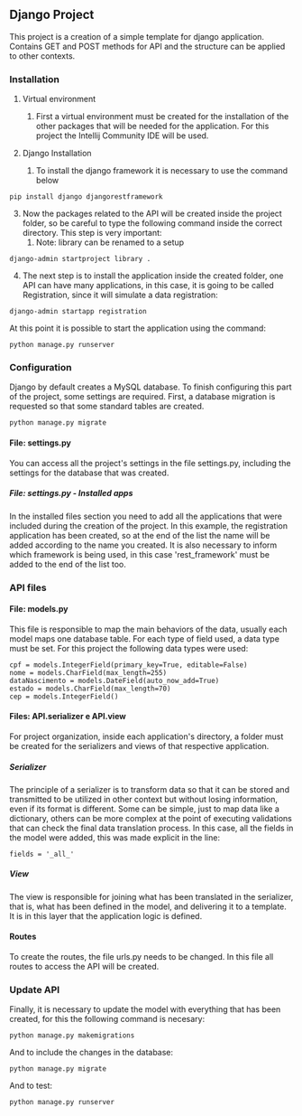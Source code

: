 ## Django Project 

This project is a creation of a simple template for django application. Contains GET and POST methods for API and the structure can be applied to other contexts.

### Installation

1. Virtual environment
   1. First a virtual environment must be created for the installation of the other packages that will be needed for the application. For this project the Intellij Community IDE will be used. 

2. Django Installation 
   1. To install the django framework it is necessary to use the command below
```
pip install django djangorestframework
```

3. Now the packages related to the API will be created inside the project folder, so be careful to type the following command inside the correct directory. This step is very important: 
   1. Note: library can be renamed to a setup
```
django-admin startproject library .
```

4. The next step is to install the application inside the created folder, one API can have many applications, in this case, it is going to be called Registration, since it will simulate a data registration: 
```
django-admin startapp registration
```

At this point it is possible to start the application using the command: 
```
python manage.py runserver
```

### Configuration

Django by default creates a MySQL database. To finish configuring this part of the project, some settings are required. First, a database migration is requested so that some standard tables are created.
```
python manage.py migrate 
```

#### File: settings.py

You can access all the project's settings in the file settings.py, including the settings for the database that was created.

##### File: settings.py - Installed apps

In the installed files section you need to add all the applications that were included during the creation of the project. In this example, the registration application has been created, so at the end of the list the name will be added according to the name you created. It is also necessary to inform which framework is being used, in this case 'rest_framework' must be added to the end of the list too.

### API files 

#### File: models.py 

This file is responsible to map the main behaviors of the data, usually each model maps one database table. For each type of field used, a data type must be set. For this project the following data types were used:
```
cpf = models.IntegerField(primary_key=True, editable=False)
nome = models.CharField(max_length=255)
dataNascimento = models.DateField(auto_now_add=True)
estado = models.CharField(max_length=70)
cep = models.IntegerField()
```

#### Files: API.serializer e API.view  

For project organization, inside each application's directory, a folder must be created for the serializers and views of that respective application. 

##### Serializer 

The principle of a serializer is to transform data so that it can be stored and transmitted to be utilized in other context but without losing information, even if its format is different. Some can be simple, just to map data like a dictionary, others can be more complex at the point of executing validations that can check the final data translation process. In this case, all the fields in the model were added, this was made explicit in the line: 
```
fields = '_all_' 
```

##### View

The view is responsible for joining what has been translated in the serializer, that is, what has been defined in the model, and delivering it to a template. It is in this layer that the application logic is defined. 

#### Routes

To create the routes, the file urls.py needs to be changed. In this file all routes to access the API will be created.

### Update API

Finally, it is necessary to update the model with everything that has been created, for this the following command is necesary:
```
python manage.py makemigrations
```

And to include the changes in the database: 
```
python manage.py migrate
```

And to test: 
```
python manage.py runserver
```